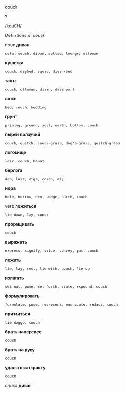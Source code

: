 couch

?

/kouCH/

Definitions of _couch_

noun
**диван**

    sofa, couch, divan, settee, lounge, ottoman
**кушетка**

    couch, daybed, squab, divan-bed
**тахта**

    couch, ottoman, divan, davenport
**ложе**

    bed, couch, bedding
**грунт**

    priming, ground, soil, earth, bottom, couch
**пырей ползучий**

    couch, quitch, couch-grass, dog's-grass, quitch-grass
**логовище**

    lair, couch, haunt
**берлога**

    den, lair, digs, couch, dig
**нора**

    hole, burrow, den, lodge, earth, couch

verb
**ложиться**

    lie down, lay, couch
**проращивать**

    couch
**выражать**

    express, signify, voice, convey, put, couch
**лежать**

    lie, lay, rest, lie with, couch, lie up
**излагать**

    set out, pose, set forth, state, expound, couch
**формулировать**

    formulate, pose, represent, enunciate, redact, couch
**притаиться**

    lie doggo, couch
**брать наперевес**

    couch
**брать на руку**

    couch
**удалять катаракту**

    couch

_couch_
**диван**